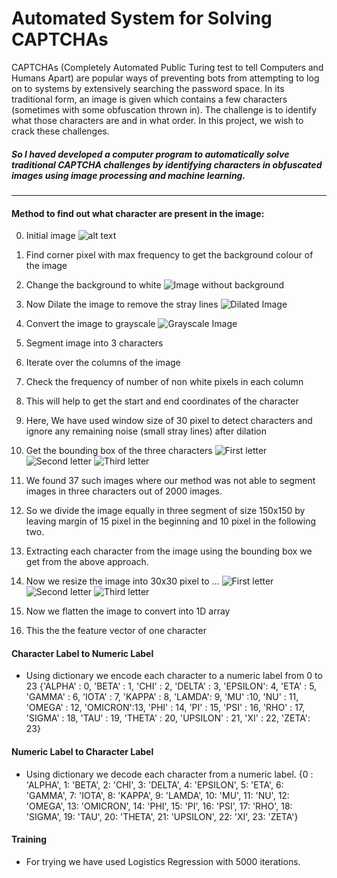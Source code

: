 # Automated System for Solving CAPTCHAs
CAPTCHAs (Completely Automated Public Turing test to tell Computers and Humans Apart) are popular ways of preventing bots from attempting to log on to systems by extensively searching the password space. In its traditional form, an image is given which contains a few characters (sometimes with some obfuscation thrown in). The challenge is to identify what those characters are and in what order. In this project, we wish to crack these challenges.

##### So I haved developed a computer program to automatically solve traditional CAPTCHA challenges by identifying characters in obfuscated images using image processing and machine learning.
---

#### Method to find out what character are present in the image:
0. Initial image
![alt text](https://github.com/saqeeb360/Automated-System-for-Solving-CAPTCHAs/blob/master/1.Initial-img.png?raw=true)

1.	Find corner pixel with max frequency to get the background colour of the image 
2.	Change the background to white
![Image without background](https://github.com/saqeeb360/Automated-System-for-Solving-CAPTCHAs/blob/master/2.Background-Extraction.png?raw=true)

3.	Now Dilate the image to remove the stray lines 
![Dilated Image](https://github.com/saqeeb360/Automated-System-for-Solving-CAPTCHAs/blob/master/3.Dilated-image.png?raw=true)

4.	Convert the image to grayscale
![Grayscale Image](https://github.com/saqeeb360/Automated-System-for-Solving-CAPTCHAs/blob/master/4.Grayscale.png?raw=true)

5.	Segment image into 3 characters 
6.	Iterate over the columns of the image
7.	Check the frequency of number of non white pixels in each column 
8.	This will help to get the start and end coordinates of the character 
9.	Here, We have used window size of 30 pixel to detect characters and ignore any remaining noise (small stray lines) after dilation
10.	Get the bounding box of the three characters
![First letter](https://github.com/saqeeb360/Automated-System-for-Solving-CAPTCHAs/blob/master/symbol_1_150x150.png?raw=true)
![Second letter](https://github.com/saqeeb360/Automated-System-for-Solving-CAPTCHAs/blob/master/symbol_2_150x150.png?raw=true)
![Third letter](https://github.com/saqeeb360/Automated-System-for-Solving-CAPTCHAs/blob/master/symbol_3_150x150.png?raw=true)

11.	We found 37 such images where our method was not able to segment images in three characters out of 2000 images. 
12.	So we divide the image equally in three segment of size 150x150 by leaving margin of 15 pixel in the beginning and 10 pixel in the following two.
13.	Extracting each character from the image using the bounding box we get from the above approach.
14.	Now we resize the image into 30x30 pixel to ...
![First letter](https://github.com/saqeeb360/Automated-System-for-Solving-CAPTCHAs/blob/master/symbol_1_30x30.png?raw=true)
![Second letter](https://github.com/saqeeb360/Automated-System-for-Solving-CAPTCHAs/blob/master/symbol_2_30x30.png?raw=true)
![Third letter](https://github.com/saqeeb360/Automated-System-for-Solving-CAPTCHAs/blob/master/symbol_3_30x30.png?raw=true)

15.	Now we flatten the image to convert into 1D array
16.	This the the feature vector of one character

#### Character Label to Numeric Label
- Using dictionary we encode each character to a numeric label from 0 to 23
{'ALPHA' : 0,
 'BETA' : 1,
 'CHI' : 2,
 'DELTA' : 3,
 'EPSILON': 4,
 'ETA' : 5,
 'GAMMA' : 6,
 'IOTA' : 7,
 'KAPPA' : 8,
 'LAMDA': 9,
 'MU' :10,
 'NU' : 11,
 'OMEGA' : 12,
 'OMICRON':13,
 'PHI' : 14,
 'PI' : 15,
 'PSI' : 16,
 'RHO' : 17,
 'SIGMA' : 18,
 'TAU' : 19,
 'THETA' : 20,
 'UPSILON' : 21,
 'XI' : 22,
 'ZETA': 23}

#### Numeric Label to Character Label
- Using dictionary we decode each character from a numeric label.
{0 : 'ALPHA',
 1: 'BETA',
 2: 'CHI',
 3: 'DELTA',
 4: 'EPSILON',
 5: 'ETA',
 6: 'GAMMA',
 7: 'IOTA',
 8: 'KAPPA',
 9: 'LAMDA',
 10: 'MU',
 11: 'NU',
 12: 'OMEGA',
 13: 'OMICRON',
 14: 'PHI',
 15: 'PI',
 16: 'PSI',
 17: 'RHO',
 18: 'SIGMA',
 19: 'TAU',
 20: 'THETA',
 21: 'UPSILON',
 22: 'XI',
 23: 'ZETA'}

#### Training
- For trying we have used Logistics Regression with 5000 iterations.
